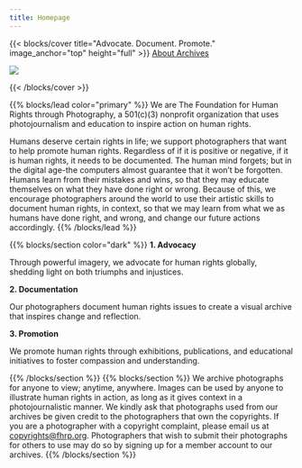 ```yaml
---
title: Homepage
---
```


{{< blocks/cover title="Advocate. Document. Promote." image_anchor="top" height="full" >}}
<a class="btn btn-lg btn-primary me-3 mb-4" href="/about/">
  About 
</a>
<a class="btn btn-lg btn-secondary me-3 mb-4" href="https://archives.fhrp.org/">
  Archives
</a>
<p class="lead mt-5"><a target="_blank" href="https://donorbox.org/donations-year-2"><img src="https://donorbox.org/images/png-donate/logo-button-medium.png" /></a></p>
{{< /blocks/cover >}}


{{% blocks/lead color="primary" %}}
We are The Foundation for Human Rights through Photography, a 501(c)(3) nonprofit organization that uses photojournalism and education to inspire action on human rights.

Humans deserve certain rights in life; we support photographers that want to help promote human rights. Regardless of if it is positive or negative, if it is human rights, it needs to be documented. The human mind forgets; but in the digital age-the computers almost guarantee that it won’t be forgotten. Humans learn from their mistakes and wins, so that they may educate themselves on what they have done right or wrong. Because of this, we encourage photographers around the world to use their artistic skills to document human rights, in context, so that we may learn from what we as humans have done right, and wrong, and change our future actions accordingly.
{{% /blocks/lead %}}


{{% blocks/section color="dark" %}}
<b>1. Advocacy</b>

Through powerful imagery, we advocate for human rights globally, shedding light on both triumphs and injustices.

<b>2. Documentation</b>

Our photographers document human rights issues to create a visual archive that inspires change and reflection.

<b>3. Promotion</b>

We promote human rights through exhibitions, publications, and educational initiatives to foster compassion and understanding.

{{% /blocks/section %}}
{{% blocks/section %}}
We archive photographs for anyone to view; anytime, anywhere. Images can be used by anyone to illustrate human rights in action, as long as it gives context in a photojournalistic manner. We kindly ask that photographs used from our archives be given credit to the photographers that own the copyrights. If you are a photographer with a copyright complaint, please email us at copyrights@fhrp.org. Photographers that wish to submit their photographs for others to use may do so by signing up for a member account to our archives.
{{% /blocks/section %}}